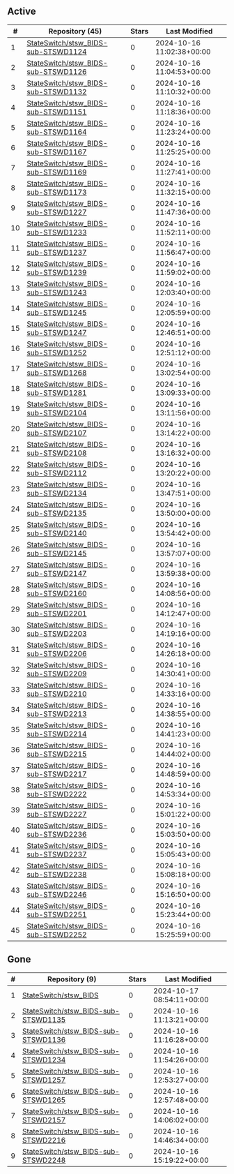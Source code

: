 ## Active
| # | Repository (45) | Stars | Last Modified |
| --- | --- | --- | --- |
| 1 | [StateSwitch/stsw_BIDS-sub-STSWD1124](https://gin.g-node.org/StateSwitch/stsw_BIDS-sub-STSWD1124) | 0 | 2024-10-16 11:02:38+00:00 |
| 2 | [StateSwitch/stsw_BIDS-sub-STSWD1126](https://gin.g-node.org/StateSwitch/stsw_BIDS-sub-STSWD1126) | 0 | 2024-10-16 11:04:53+00:00 |
| 3 | [StateSwitch/stsw_BIDS-sub-STSWD1132](https://gin.g-node.org/StateSwitch/stsw_BIDS-sub-STSWD1132) | 0 | 2024-10-16 11:10:32+00:00 |
| 4 | [StateSwitch/stsw_BIDS-sub-STSWD1151](https://gin.g-node.org/StateSwitch/stsw_BIDS-sub-STSWD1151) | 0 | 2024-10-16 11:18:36+00:00 |
| 5 | [StateSwitch/stsw_BIDS-sub-STSWD1164](https://gin.g-node.org/StateSwitch/stsw_BIDS-sub-STSWD1164) | 0 | 2024-10-16 11:23:24+00:00 |
| 6 | [StateSwitch/stsw_BIDS-sub-STSWD1167](https://gin.g-node.org/StateSwitch/stsw_BIDS-sub-STSWD1167) | 0 | 2024-10-16 11:25:25+00:00 |
| 7 | [StateSwitch/stsw_BIDS-sub-STSWD1169](https://gin.g-node.org/StateSwitch/stsw_BIDS-sub-STSWD1169) | 0 | 2024-10-16 11:27:41+00:00 |
| 8 | [StateSwitch/stsw_BIDS-sub-STSWD1173](https://gin.g-node.org/StateSwitch/stsw_BIDS-sub-STSWD1173) | 0 | 2024-10-16 11:32:15+00:00 |
| 9 | [StateSwitch/stsw_BIDS-sub-STSWD1227](https://gin.g-node.org/StateSwitch/stsw_BIDS-sub-STSWD1227) | 0 | 2024-10-16 11:47:36+00:00 |
| 10 | [StateSwitch/stsw_BIDS-sub-STSWD1233](https://gin.g-node.org/StateSwitch/stsw_BIDS-sub-STSWD1233) | 0 | 2024-10-16 11:52:11+00:00 |
| 11 | [StateSwitch/stsw_BIDS-sub-STSWD1237](https://gin.g-node.org/StateSwitch/stsw_BIDS-sub-STSWD1237) | 0 | 2024-10-16 11:56:47+00:00 |
| 12 | [StateSwitch/stsw_BIDS-sub-STSWD1239](https://gin.g-node.org/StateSwitch/stsw_BIDS-sub-STSWD1239) | 0 | 2024-10-16 11:59:02+00:00 |
| 13 | [StateSwitch/stsw_BIDS-sub-STSWD1243](https://gin.g-node.org/StateSwitch/stsw_BIDS-sub-STSWD1243) | 0 | 2024-10-16 12:03:40+00:00 |
| 14 | [StateSwitch/stsw_BIDS-sub-STSWD1245](https://gin.g-node.org/StateSwitch/stsw_BIDS-sub-STSWD1245) | 0 | 2024-10-16 12:05:59+00:00 |
| 15 | [StateSwitch/stsw_BIDS-sub-STSWD1247](https://gin.g-node.org/StateSwitch/stsw_BIDS-sub-STSWD1247) | 0 | 2024-10-16 12:46:51+00:00 |
| 16 | [StateSwitch/stsw_BIDS-sub-STSWD1252](https://gin.g-node.org/StateSwitch/stsw_BIDS-sub-STSWD1252) | 0 | 2024-10-16 12:51:12+00:00 |
| 17 | [StateSwitch/stsw_BIDS-sub-STSWD1268](https://gin.g-node.org/StateSwitch/stsw_BIDS-sub-STSWD1268) | 0 | 2024-10-16 13:02:54+00:00 |
| 18 | [StateSwitch/stsw_BIDS-sub-STSWD1281](https://gin.g-node.org/StateSwitch/stsw_BIDS-sub-STSWD1281) | 0 | 2024-10-16 13:09:33+00:00 |
| 19 | [StateSwitch/stsw_BIDS-sub-STSWD2104](https://gin.g-node.org/StateSwitch/stsw_BIDS-sub-STSWD2104) | 0 | 2024-10-16 13:11:56+00:00 |
| 20 | [StateSwitch/stsw_BIDS-sub-STSWD2107](https://gin.g-node.org/StateSwitch/stsw_BIDS-sub-STSWD2107) | 0 | 2024-10-16 13:14:22+00:00 |
| 21 | [StateSwitch/stsw_BIDS-sub-STSWD2108](https://gin.g-node.org/StateSwitch/stsw_BIDS-sub-STSWD2108) | 0 | 2024-10-16 13:16:32+00:00 |
| 22 | [StateSwitch/stsw_BIDS-sub-STSWD2112](https://gin.g-node.org/StateSwitch/stsw_BIDS-sub-STSWD2112) | 0 | 2024-10-16 13:20:22+00:00 |
| 23 | [StateSwitch/stsw_BIDS-sub-STSWD2134](https://gin.g-node.org/StateSwitch/stsw_BIDS-sub-STSWD2134) | 0 | 2024-10-16 13:47:51+00:00 |
| 24 | [StateSwitch/stsw_BIDS-sub-STSWD2135](https://gin.g-node.org/StateSwitch/stsw_BIDS-sub-STSWD2135) | 0 | 2024-10-16 13:50:00+00:00 |
| 25 | [StateSwitch/stsw_BIDS-sub-STSWD2140](https://gin.g-node.org/StateSwitch/stsw_BIDS-sub-STSWD2140) | 0 | 2024-10-16 13:54:42+00:00 |
| 26 | [StateSwitch/stsw_BIDS-sub-STSWD2145](https://gin.g-node.org/StateSwitch/stsw_BIDS-sub-STSWD2145) | 0 | 2024-10-16 13:57:07+00:00 |
| 27 | [StateSwitch/stsw_BIDS-sub-STSWD2147](https://gin.g-node.org/StateSwitch/stsw_BIDS-sub-STSWD2147) | 0 | 2024-10-16 13:59:38+00:00 |
| 28 | [StateSwitch/stsw_BIDS-sub-STSWD2160](https://gin.g-node.org/StateSwitch/stsw_BIDS-sub-STSWD2160) | 0 | 2024-10-16 14:08:56+00:00 |
| 29 | [StateSwitch/stsw_BIDS-sub-STSWD2201](https://gin.g-node.org/StateSwitch/stsw_BIDS-sub-STSWD2201) | 0 | 2024-10-16 14:12:47+00:00 |
| 30 | [StateSwitch/stsw_BIDS-sub-STSWD2203](https://gin.g-node.org/StateSwitch/stsw_BIDS-sub-STSWD2203) | 0 | 2024-10-16 14:19:16+00:00 |
| 31 | [StateSwitch/stsw_BIDS-sub-STSWD2206](https://gin.g-node.org/StateSwitch/stsw_BIDS-sub-STSWD2206) | 0 | 2024-10-16 14:26:18+00:00 |
| 32 | [StateSwitch/stsw_BIDS-sub-STSWD2209](https://gin.g-node.org/StateSwitch/stsw_BIDS-sub-STSWD2209) | 0 | 2024-10-16 14:30:41+00:00 |
| 33 | [StateSwitch/stsw_BIDS-sub-STSWD2210](https://gin.g-node.org/StateSwitch/stsw_BIDS-sub-STSWD2210) | 0 | 2024-10-16 14:33:16+00:00 |
| 34 | [StateSwitch/stsw_BIDS-sub-STSWD2213](https://gin.g-node.org/StateSwitch/stsw_BIDS-sub-STSWD2213) | 0 | 2024-10-16 14:38:55+00:00 |
| 35 | [StateSwitch/stsw_BIDS-sub-STSWD2214](https://gin.g-node.org/StateSwitch/stsw_BIDS-sub-STSWD2214) | 0 | 2024-10-16 14:41:23+00:00 |
| 36 | [StateSwitch/stsw_BIDS-sub-STSWD2215](https://gin.g-node.org/StateSwitch/stsw_BIDS-sub-STSWD2215) | 0 | 2024-10-16 14:44:02+00:00 |
| 37 | [StateSwitch/stsw_BIDS-sub-STSWD2217](https://gin.g-node.org/StateSwitch/stsw_BIDS-sub-STSWD2217) | 0 | 2024-10-16 14:48:59+00:00 |
| 38 | [StateSwitch/stsw_BIDS-sub-STSWD2222](https://gin.g-node.org/StateSwitch/stsw_BIDS-sub-STSWD2222) | 0 | 2024-10-16 14:53:34+00:00 |
| 39 | [StateSwitch/stsw_BIDS-sub-STSWD2227](https://gin.g-node.org/StateSwitch/stsw_BIDS-sub-STSWD2227) | 0 | 2024-10-16 15:01:22+00:00 |
| 40 | [StateSwitch/stsw_BIDS-sub-STSWD2236](https://gin.g-node.org/StateSwitch/stsw_BIDS-sub-STSWD2236) | 0 | 2024-10-16 15:03:50+00:00 |
| 41 | [StateSwitch/stsw_BIDS-sub-STSWD2237](https://gin.g-node.org/StateSwitch/stsw_BIDS-sub-STSWD2237) | 0 | 2024-10-16 15:05:43+00:00 |
| 42 | [StateSwitch/stsw_BIDS-sub-STSWD2238](https://gin.g-node.org/StateSwitch/stsw_BIDS-sub-STSWD2238) | 0 | 2024-10-16 15:08:18+00:00 |
| 43 | [StateSwitch/stsw_BIDS-sub-STSWD2246](https://gin.g-node.org/StateSwitch/stsw_BIDS-sub-STSWD2246) | 0 | 2024-10-16 15:16:50+00:00 |
| 44 | [StateSwitch/stsw_BIDS-sub-STSWD2251](https://gin.g-node.org/StateSwitch/stsw_BIDS-sub-STSWD2251) | 0 | 2024-10-16 15:23:44+00:00 |
| 45 | [StateSwitch/stsw_BIDS-sub-STSWD2252](https://gin.g-node.org/StateSwitch/stsw_BIDS-sub-STSWD2252) | 0 | 2024-10-16 15:25:59+00:00 |

## Gone
| # | Repository (9) | Stars | Last Modified |
| --- | --- | --- | --- |
| 1 | [StateSwitch/stsw_BIDS](https://gin.g-node.org/StateSwitch/stsw_BIDS) | 0 | 2024-10-17 08:54:11+00:00 |
| 2 | [StateSwitch/stsw_BIDS-sub-STSWD1135](https://gin.g-node.org/StateSwitch/stsw_BIDS-sub-STSWD1135) | 0 | 2024-10-16 11:13:21+00:00 |
| 3 | [StateSwitch/stsw_BIDS-sub-STSWD1136](https://gin.g-node.org/StateSwitch/stsw_BIDS-sub-STSWD1136) | 0 | 2024-10-16 11:16:28+00:00 |
| 4 | [StateSwitch/stsw_BIDS-sub-STSWD1234](https://gin.g-node.org/StateSwitch/stsw_BIDS-sub-STSWD1234) | 0 | 2024-10-16 11:54:26+00:00 |
| 5 | [StateSwitch/stsw_BIDS-sub-STSWD1257](https://gin.g-node.org/StateSwitch/stsw_BIDS-sub-STSWD1257) | 0 | 2024-10-16 12:53:27+00:00 |
| 6 | [StateSwitch/stsw_BIDS-sub-STSWD1265](https://gin.g-node.org/StateSwitch/stsw_BIDS-sub-STSWD1265) | 0 | 2024-10-16 12:57:48+00:00 |
| 7 | [StateSwitch/stsw_BIDS-sub-STSWD2157](https://gin.g-node.org/StateSwitch/stsw_BIDS-sub-STSWD2157) | 0 | 2024-10-16 14:06:02+00:00 |
| 8 | [StateSwitch/stsw_BIDS-sub-STSWD2216](https://gin.g-node.org/StateSwitch/stsw_BIDS-sub-STSWD2216) | 0 | 2024-10-16 14:46:34+00:00 |
| 9 | [StateSwitch/stsw_BIDS-sub-STSWD2248](https://gin.g-node.org/StateSwitch/stsw_BIDS-sub-STSWD2248) | 0 | 2024-10-16 15:19:22+00:00 |
